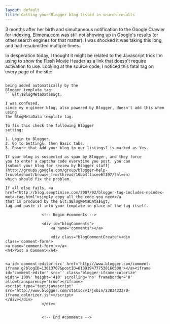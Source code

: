 ```yaml
---
layout: default
title: Getting your Blogger blog listed in search results
---
```


3 months after her birth and simultaneous notification to the Google Crawler
for indexing, [Elimena.com](http://www.elimena.com) was still not
showing up in Google's results (or other search engines for that matter). I
was shocked it was taking this long, and had resubmitted multiple
times.

In desperation today, I thought it might be related to the
Javascript trick I'm using to show the Flash Movie Header as a link that
doesn't require activation to use. Looking at the source code, I noticed this
fatal tag on every page of the site:
```&lt;meta name="ROBOTS" content="NOINDEX,NOFOLLOW"/&gt;

being added automatically by the
Blogger template tag:
```&lt;$BlogMetaData$&gt;

I was confused,
since my e-gineer blog, also powered by Blogger, doesn't add this when using
the BlogMetaData template tag.

To fix this check the following Blogger
setting:

1. Login to Blogger.
2. Go to Settings, then Basic tabs.
3. Ensure that Add your blog to our listings? is marked as Yes.

If your blog is suspected as spam by Blogger, and they force
you to enter a captcha code everytime you post, you can
[submit your blog for review by Blogger staff](http://groups.google.com/group/blogger-help-troubleshoot/browse_frm/thread/16bb4ffacee6f397/?hl=en)
which should fix the problem.

If all else fails, <a href="http://blog.seoptimise.com/2007/02/blogger-tag-includes-noindex-meta-tag.html">simply copy all the code you need</a
that is produced by the &lt;$BlogMetaData$&gt;
tag and paste it into your template in place of the tag itself.

				<!-- Begin #comments -->
				
				<div id="blogComments">
					<a name="comments"></a>
					
					<div class="blogCommentCreate"><div class='comment-form'>
<a name='comment-form'></a>
<h4>Post a Comment</h4>


<a id='comment-editor-src' href='http://www.blogger.com/comment-iframe.g?blogID=13013707&postID=6139194777538166508'></a><iframe id='comment-editor' src='' class='blogger-iframe-colorize' width='100%' height='410' scrolling='no' frameborder='0' allowtransparency='true'></iframe>
<script type="text/javascript" src="http://www.blogger.com/static/v1/jsbin/2383433370-iframe_colorizer.js"></script>
</div></div>
				</div>
				
				
				<!-- End #comments -->
